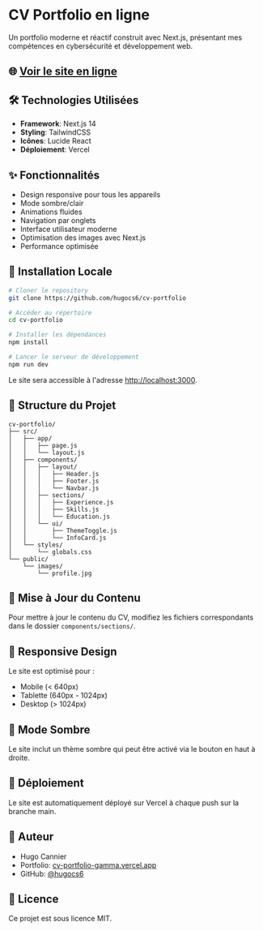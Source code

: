# CV Portfolio en ligne

Un portfolio moderne et réactif construit avec Next.js, présentant mes compétences en cybersécurité et développement web.

## 🌐 [Voir le site en ligne](https://cv-portfolio-gamma.vercel.app/)

## 🛠 Technologies Utilisées

- **Framework**: Next.js 14
- **Styling**: TailwindCSS
- **Icônes**: Lucide React
- **Déploiement**: Vercel

## ✨ Fonctionnalités

- Design responsive pour tous les appareils
- Mode sombre/clair
- Animations fluides
- Navigation par onglets
- Interface utilisateur moderne
- Optimisation des images avec Next.js
- Performance optimisée

## 🚀 Installation Locale

```bash
# Cloner le repository
git clone https://github.com/hugocs6/cv-portfolio

# Accéder au répertoire
cd cv-portfolio

# Installer les dépendances
npm install

# Lancer le serveur de développement
npm run dev
```

Le site sera accessible à l'adresse [http://localhost:3000](http://localhost:3000).

## 📁 Structure du Projet

```
cv-portfolio/
├── src/
│   ├── app/
│   │   ├── page.js
│   │   └── layout.js
│   ├── components/
│   │   ├── layout/
│   │   │   ├── Header.js
│   │   │   ├── Footer.js
│   │   │   └── Navbar.js
│   │   ├── sections/
│   │   │   ├── Experience.js
│   │   │   ├── Skills.js
│   │   │   └── Education.js
│   │   └── ui/
│   │       ├── ThemeToggle.js
│   │       └── InfoCard.js
│   └── styles/
│       └── globals.css
└── public/
    └── images/
        └── profile.jpg
```

## 🔄 Mise à Jour du Contenu

Pour mettre à jour le contenu du CV, modifiez les fichiers correspondants dans le dossier `components/sections/`.

## 📱 Responsive Design

Le site est optimisé pour :
- Mobile (< 640px)
- Tablette (640px - 1024px)
- Desktop (> 1024px)

## 🌙 Mode Sombre

Le site inclut un thème sombre qui peut être activé via le bouton en haut à droite.

## 🚀 Déploiement

Le site est automatiquement déployé sur Vercel à chaque push sur la branche main.

## 👤 Auteur

- Hugo Cannier
- Portfolio: [cv-portfolio-gamma.vercel.app](https://cv-portfolio-gamma.vercel.app/)
- GitHub: [@hugocs6](https://github.com/hugocs6)

## 📄 Licence

Ce projet est sous licence MIT.